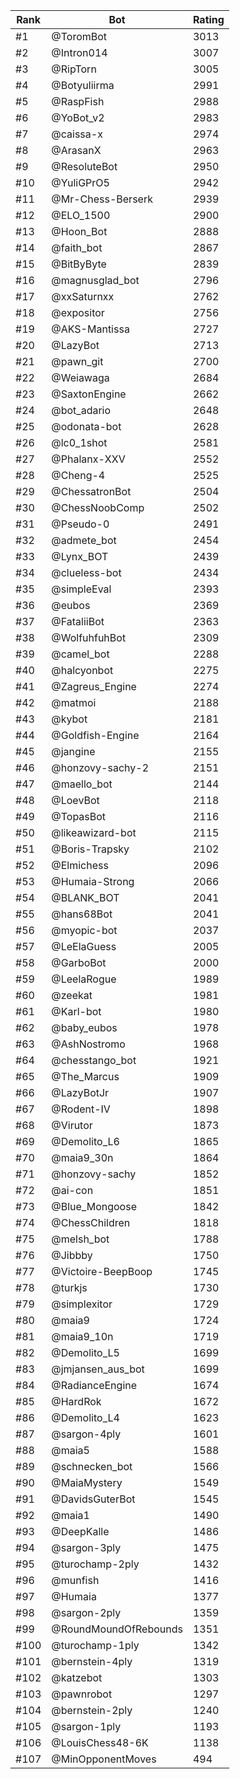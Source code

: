 Rank|Bot|Rating
---|---|---
#1|@ToromBot|3013
#2|@Intron014|3007
#3|@RipTorn|3005
#4|@Botyuliirma|2991
#5|@RaspFish|2988
#6|@YoBot_v2|2983
#7|@caissa-x|2974
#8|@ArasanX|2963
#9|@ResoluteBot|2950
#10|@YuliGPrO5|2942
#11|@Mr-Chess-Berserk|2939
#12|@ELO_1500|2900
#13|@Hoon_Bot|2888
#14|@faith_bot|2867
#15|@BitByByte|2839
#16|@magnusglad_bot|2796
#17|@xxSaturnxx|2762
#18|@expositor|2756
#19|@AKS-Mantissa|2727
#20|@LazyBot|2713
#21|@pawn_git|2700
#22|@Weiawaga|2684
#23|@SaxtonEngine|2662
#24|@bot_adario|2648
#25|@odonata-bot|2628
#26|@lc0_1shot|2581
#27|@Phalanx-XXV|2552
#28|@Cheng-4|2525
#29|@ChessatronBot|2504
#30|@ChessNoobComp|2502
#31|@Pseudo-0|2491
#32|@admete_bot|2454
#33|@Lynx_BOT|2439
#34|@clueless-bot|2434
#35|@simpleEval|2393
#36|@eubos|2369
#37|@FataliiBot|2363
#38|@WolfuhfuhBot|2309
#39|@camel_bot|2288
#40|@halcyonbot|2275
#41|@Zagreus_Engine|2274
#42|@matmoi|2188
#43|@kybot|2181
#44|@Goldfish-Engine|2164
#45|@jangine|2155
#46|@honzovy-sachy-2|2151
#47|@maello_bot|2144
#48|@LoevBot|2118
#49|@TopasBot|2116
#50|@likeawizard-bot|2115
#51|@Boris-Trapsky|2102
#52|@Elmichess|2096
#53|@Humaia-Strong|2066
#54|@BLANK_BOT|2041
#55|@hans68Bot|2041
#56|@myopic-bot|2037
#57|@LeElaGuess|2005
#58|@GarboBot|2000
#59|@LeelaRogue|1989
#60|@zeekat|1981
#61|@Karl-bot|1980
#62|@baby_eubos|1978
#63|@AshNostromo|1968
#64|@chesstango_bot|1921
#65|@The_Marcus|1909
#66|@LazyBotJr|1907
#67|@Rodent-IV|1898
#68|@Virutor|1873
#69|@Demolito_L6|1865
#70|@maia9_30n|1864
#71|@honzovy-sachy|1852
#72|@ai-con|1851
#73|@Blue_Mongoose|1842
#74|@ChessChildren|1818
#75|@melsh_bot|1788
#76|@Jibbby|1750
#77|@Victoire-BeepBoop|1745
#78|@turkjs|1730
#79|@simplexitor|1729
#80|@maia9|1724
#81|@maia9_10n|1719
#82|@Demolito_L5|1699
#83|@jmjansen_aus_bot|1699
#84|@RadianceEngine|1674
#85|@HardRok|1672
#86|@Demolito_L4|1623
#87|@sargon-4ply|1601
#88|@maia5|1588
#89|@schnecken_bot|1566
#90|@MaiaMystery|1549
#91|@DavidsGuterBot|1545
#92|@maia1|1490
#93|@DeepKalle|1486
#94|@sargon-3ply|1475
#95|@turochamp-2ply|1432
#96|@munfish|1416
#97|@Humaia|1377
#98|@sargon-2ply|1359
#99|@RoundMoundOfRebounds|1351
#100|@turochamp-1ply|1342
#101|@bernstein-4ply|1319
#102|@katzebot|1303
#103|@pawnrobot|1297
#104|@bernstein-2ply|1240
#105|@sargon-1ply|1193
#106|@LouisChess48-6K|1138
#107|@MinOpponentMoves|494
